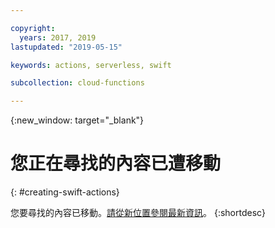 ```yaml
---

copyright:
  years: 2017, 2019
lastupdated: "2019-05-15"

keywords: actions, serverless, swift

subcollection: cloud-functions

---
```



{:new_window: target="_blank"}
# 您正在尋找的內容已遭移動
{: #creating-swift-actions}

您要尋找的內容已移動。[請從新位置參閱最新資訊](/docs/openwhisk?topic=cloud-functions-prep#prep_swift)。
{:shortdesc}
